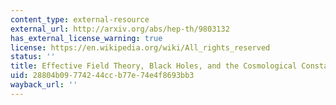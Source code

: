 ```yaml
---
content_type: external-resource
external_url: http://arxiv.org/abs/hep-th/9803132
has_external_license_warning: true
license: https://en.wikipedia.org/wiki/All_rights_reserved
status: ''
title: Effective Field Theory, Black Holes, and the Cosmological Constant
uid: 28804b09-7742-44cc-b77e-74e4f8693bb3
wayback_url: ''
---
```

